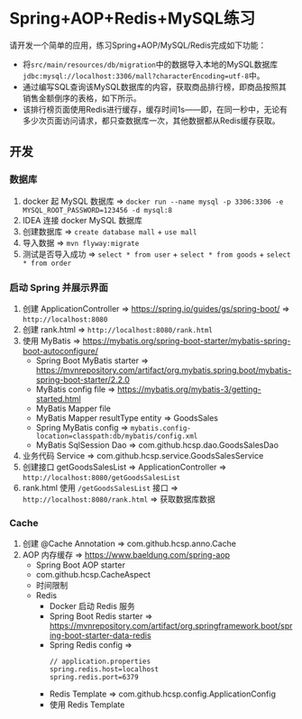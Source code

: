 # Spring+AOP+Redis+MySQL练习

请开发一个简单的应用，练习Spring+AOP/MySQL/Redis完成如下功能：

- 将`src/main/resources/db/migration`中的数据导入本地的MySQL数据库`jdbc:mysql://localhost:3306/mall?characterEncoding=utf-8`中。
- 通过编写SQL查询该MySQL数据库的内容，获取商品排行榜，即商品按照其销售金额倒序的表格，如下所示。
- 该排行榜页面使用Redis进行缓存，缓存时间1s——即，在同一秒中，无论有多少次页面访问请求，都只查数据库一次，其他数据都从Redis缓存获取。


## 开发

### 数据库
1. docker 起 MySQL 数据库 => `docker run --name mysql -p 3306:3306 -e MYSQL_ROOT_PASSWORD=123456 -d mysql:8`
2. IDEA 连接 docker MySQL 数据库
3. 创建数据库 => ` create database mall ` + ` use mall `
4. 导入数据 => ` mvn flyway:migrate `
5. 测试是否导入成功 => ` select * from user ` + ` select * from goods ` + ` select * from order `

### 启动 Spring 并展示界面
1. 创建 ApplicationController => https://spring.io/guides/gs/spring-boot/ => ` http://localhost:8080 `
2. 创建 rank.html => ` http://localhost:8080/rank.html `
3. 使用 MyBatis => https://mybatis.org/spring-boot-starter/mybatis-spring-boot-autoconfigure/
   - Spring Boot MyBatis starter => https://mvnrepository.com/artifact/org.mybatis.spring.boot/mybatis-spring-boot-starter/2.2.0
   - MyBatis config file => https://mybatis.org/mybatis-3/getting-started.html
   - MyBatis Mapper file
   - MyBatis Mapper resultType entity => GoodsSales
   - Spring MyBatis config => ` mybatis.config-location=classpath:db/mybatis/config.xml `
   - MyBatis SqlSession Dao => com.github.hcsp.dao.GoodsSalesDao
4. 业务代码 Service => com.github.hcsp.service.GoodsSalesService
5. 创建接口 getGoodsSalesList => ApplicationController => ` http://localhost:8080/getGoodsSalesList `
6. rank.html 使用 ` /getGoodsSalesList ` 接口 => ` http://localhost:8080/rank.html ` => 获取数据库数据

### Cache
1. 创建 @Cache Annotation => com.github.hcsp.anno.Cache
2. AOP 内存缓存 => https://www.baeldung.com/spring-aop
   - Spring Boot AOP starter
   - com.github.hcsp.CacheAspect
   - 时间限制
   - Redis
      - Docker 启动 Redis 服务
      - Spring Boot Redis starter => https://mvnrepository.com/artifact/org.springframework.boot/spring-boot-starter-data-redis
      - Spring Redis config => 
         ```
         // application.properties
         spring.redis.host=localhost
         spring.redis.port=6379
         ```
      - Redis Template => com.github.hcsp.config.ApplicationConfig
      - 使用 Redis Template
    
        
